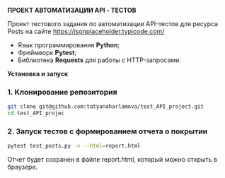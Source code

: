 **ПРОЕКТ АВТОМАТИЗАЦИИ API - ТЕСТОВ**

Проект тестового задания по автоматизации API-тестов для ресурса Posts на сайте https://jsonplaceholder.typicode.com/

- Язык программирования **Python**;
- Фреймворк **Pytest**; 
- Библиотека **Requests** для работы с HTTP-запросами.

**Установка и запуск**

### 1. Клонирование репозитория

```bash
git clone git@github.com:tatyanaharlamova/test_API_project.git
cd test_API_projec
```

### 2. Запуск тестов с формированием отчета о покрытии

```bash
pytest test_posts.py -v --html=report.html
```
Отчет будет сохранен в файле report.html, который можно открыть в браузере.
